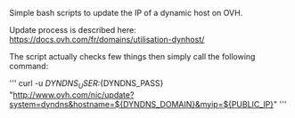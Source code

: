 Simple bash scripts to update the IP of a dynamic host on OVH.

Update process is described here: https://docs.ovh.com/fr/domains/utilisation-dynhost/

The script actually checks few things then simply call the following command:

'''
curl -u ${DYNDNS_USER}:${DYNDNS_PASS} "http://www.ovh.com/nic/update?system=dyndns&hostname=${DYNDNS_DOMAIN}&myip=${PUBLIC_IP}"
'''

